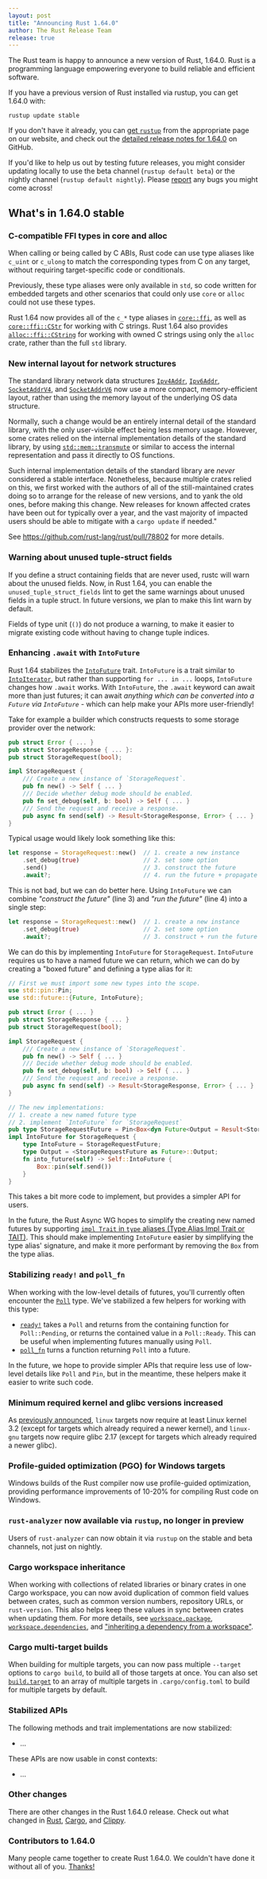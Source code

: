 ```yaml
---
layout: post
title: "Announcing Rust 1.64.0"
author: The Rust Release Team
release: true
---
```


The Rust team is happy to announce a new version of Rust, 1.64.0. Rust is a
programming language empowering everyone to build reliable and efficient
software.

If you have a previous version of Rust installed via rustup, you can get 1.64.0
with:

```console
rustup update stable
```

If you don't have it already, you can [get
`rustup`](https://www.rust-lang.org/install.html) from the appropriate page on
our website, and check out the [detailed release notes for
1.64.0](https://github.com/rust-lang/rust/blob/stable/RELEASES.md#version-1640-2022-09-22)
on GitHub.

If you'd like to help us out by testing future releases, you might consider
updating locally to use the beta channel (`rustup default beta`) or the nightly
channel (`rustup default nightly`). Please
[report](https://github.com/rust-lang/rust/issues/new/choose) any bugs you
might come across!

## What's in 1.64.0 stable

### C-compatible FFI types in core and alloc

When calling or being called by C ABIs, Rust code can use type aliases like
`c_uint` or `c_ulong` to match the corresponding types from C on any target,
without requiring target-specific code or conditionals.

Previously, these type aliases were only available in `std`, so code written
for embedded targets and other scenarios that could only use `core` or `alloc`
could not use these types.

Rust 1.64 now provides all of the `c_*` type aliases in
[`core::ffi`](https://doc.rust-lang.org/core/ffi/index.html), as well as
[`core::ffi::CStr`](https://doc.rust-lang.org/core/ffi/struct.CStr.html) for
working with C strings. Rust 1.64 also provides
[`alloc::ffi::CString`](https://doc.rust-lang.org/alloc/ffi/struct.CString.html)
for working with owned C strings using only the `alloc` crate, rather than the
full `std` library.

### New internal layout for network structures

The standard library network data structures
[`Ipv4Addr`](https://doc.rust-lang.org/std/net/struct.Ipv4Addr.html),
[`Ipv6Addr`](https://doc.rust-lang.org/std/net/struct.Ipv6Addr.html),
[`SocketAddrV4`](https://doc.rust-lang.org/std/net/struct.SocketAddrV4.html),
and
[`SocketAddrV6`](https://doc.rust-lang.org/std/net/struct.SocketAddrV6.html)
now use a more compact, memory-efficient layout, rather than using the memory
layout of the underlying OS data structure.

Normally, such a change would be an entirely internal detail of the standard
library, with the only user-visible effect being less memory usage. However,
some crates relied on the internal implementation details of the standard
library, by using
[`std::mem::transmute`](https://doc.rust-lang.org/std/mem/fn.transmute.html) or
similar to access the internal representation and pass it directly to OS
functions.

Such internal implementation details of the standard library are *never*
considered a stable interface. Nonetheless, because multiple crates relied on
this, we first worked with the authors of all of the still-maintained crates
doing so to arrange for the release of new versions, and to yank the old ones,
before making this change. New releases for known affected crates have been out
for typically over a year, and the vast majority of impacted users should be
able to mitigate with a `cargo update` if needed."

See <https://github.com/rust-lang/rust/pull/78802> for more details.

### Warning about unused tuple-struct fields

If you define a struct containing fields that are never used, rustc will warn
about the unused fields. Now, in Rust 1.64, you can enable the
`unused_tuple_struct_fields` lint to get the same warnings about unused fields
in a tuple struct. In future versions, we plan to make this lint warn by
default.

Fields of type unit (`()`) do not produce a warning, to make it easier to
migrate existing code without having to change tuple indices.

### Enhancing `.await` with `IntoFuture`

Rust 1.64 stabilizes the
[`IntoFuture`](https://doc.rust-lang.org/std/future/trait.IntoFuture.html)
trait. `IntoFuture` is a trait similar to
[`IntoIterator`](https://doc.rust-lang.org/std/iter/trait.IntoIterator.html),
but rather than supporting `for ... in ...` loops, `IntoFuture` changes how
`.await` works. With `IntoFuture`, the `.await` keyword can await more than
just futures; it can await *anything which can be converted into a `Future` via
`IntoFuture`* - which can help make your APIs more user-friendly!

Take for example a builder which constructs requests to some storage provider
over the network:

```rust
pub struct Error { ... }
pub struct StorageResponse { ... }:
pub struct StorageRequest(bool);

impl StorageRequest {
    /// Create a new instance of `StorageRequest`.
    pub fn new() -> Self { ... }
    /// Decide whether debug mode should be enabled.
    pub fn set_debug(self, b: bool) -> Self { ... }
    /// Send the request and receive a response.
    pub async fn send(self) -> Result<StorageResponse, Error> { ... }
}
```

Typical usage would likely look something like this:

```rust
let response = StorageRequest::new()  // 1. create a new instance
    .set_debug(true)                  // 2. set some option
    .send()                           // 3. construct the future
    .await?;                          // 4. run the future + propagate errors
```

This is not bad, but we can do better here. Using `IntoFuture` we can combine
_"construct the future"_ (line 3) and _"run the future"_ (line 4) into a single
step:

```rust
let response = StorageRequest::new()  // 1. create a new instance
    .set_debug(true)                  // 2. set some option
    .await?;                          // 3. construct + run the future + propagate errors
```

We can do this by implementing `IntoFuture` for `StorageRequest`. `IntoFuture`
requires us to have a named future we can return, which we can do by creating a
"boxed future" and defining a type alias for it:

```rust
// First we must import some new types into the scope.
use std::pin::Pin;
use std::future::{Future, IntoFuture};

pub struct Error { ... }
pub struct StorageResponse { ... }
pub struct StorageRequest(bool);

impl StorageRequest {
    /// Create a new instance of `StorageRequest`.
    pub fn new() -> Self { ... }
    /// Decide whether debug mode should be enabled.
    pub fn set_debug(self, b: bool) -> Self { ... }
    /// Send the request and receive a response.
    pub async fn send(self) -> Result<StorageResponse, Error> { ... }
}

// The new implementations:
// 1. create a new named future type
// 2. implement `IntoFuture` for `StorageRequest`
pub type StorageRequestFuture = Pin<Box<dyn Future<Output = Result<StorageResponse, Error> + Send + 'static>>
impl IntoFuture for StorageRequest {
    type IntoFuture = StorageRequestFuture;
    type Output = <StorageRequestFuture as Future>::Output;
    fn into_future(self) -> Self::IntoFuture {
        Box::pin(self.send())
    }
}
```

This takes a bit more code to implement, but provides a simpler API for users.

In the future, the Rust Async WG hopes to simplify the creating new named
futures by supporting [`impl Trait` in `type` aliases (Type Alias Impl Trait or
TAIT)](https://rust-lang.github.io/impl-trait-initiative/explainer/tait.html).
This should make implementing `IntoFuture` easier by simplifying the type
alias' signature, and make it more performant by removing the `Box` from the
type alias.

### Stabilizing `ready!` and `poll_fn`

When working with the low-level details of futures, you'll currently often
encounter the [`Poll`](https://doc.rust-lang.org/std/task/enum.Poll.html) type.
We've stabilized a few helpers for working with this type:

- [`ready!`](https://doc.rust-lang.org/std/task/macro.ready.html) takes a
  `Poll` and returns from the containing function for `Poll::Pending`, or
  returns the contained value in a `Poll::Ready`. This can be useful when
  implementing futures manually using `Poll`.
- [`poll_fn`](https://doc.rust-lang.org/std/future/fn.poll_fn.html) turns a
  function returning `Poll` into a future.

In the future, we hope to provide simpler APIs that require less use of
low-level details like `Poll` and `Pin`, but in the meantime, these helpers
make it easier to write such code.

### Minimum required kernel and glibc versions increased

As [previously
announced](https://blog.rust-lang.org/2022/08/01/Increasing-glibc-kernel-requirements.html),
`linux` targets now require at least Linux kernel 3.2 (except for targets which
already required a newer kernel), and `linux-gnu` targets now require glibc
2.17 (except for targets which already required a newer glibc).

### Profile-guided optimization (PGO) for Windows targets

Windows builds of the Rust compiler now use profile-guided optimization,
providing performance improvements of 10-20% for compiling Rust code on
Windows.

### `rust-analyzer` now available via `rustup`, no longer in preview

Users of `rust-analyzer` can now obtain it via `rustup` on the stable and beta
channels, not just on nightly.

### Cargo workspace inheritance

When working with collections of related libraries or binary crates in one
Cargo workspace, you can now avoid duplication of common field values between
crates, such as common version numbers, repository URLs, or `rust-version`.
This also helps keep these values in sync between crates when updating them.
For more details, see
[`workspace.package`](https://doc.rust-lang.org/cargo/reference/workspaces.html#the-workspacepackage-table),
[`workspace.dependencies`](https://doc.rust-lang.org/cargo/reference/workspaces.html#the-workspacedependencies-table),
and ["inheriting a dependency from a
workspace"](https://doc.rust-lang.org/cargo/reference/specifying-dependencies.html#inheriting-a-dependency-from-a-workspace).

### Cargo multi-target builds

When building for multiple targets, you can now pass multiple `--target`
options to `cargo build`, to build all of those targets at once. You can also
set [`build.target`](https://doc.rust-lang.org/cargo/reference/config.html#buildtarget) to an array of multiple targets in `.cargo/config.toml` to
build for multiple targets by default.

### Stabilized APIs

The following methods and trait implementations are now stabilized:

- ...

These APIs are now usable in const contexts:

- ...

### Other changes

There are other changes in the Rust 1.64.0 release. Check out what changed in
[Rust](https://github.com/rust-lang/rust/blob/stable/RELEASES.md#version-1640-2022-09-22),
[Cargo](https://github.com/rust-lang/cargo/blob/master/CHANGELOG.md#cargo-164-2022-09-22),
and [Clippy](https://github.com/rust-lang/rust-clippy/blob/master/CHANGELOG.md#rust-164).

### Contributors to 1.64.0

Many people came together to create Rust 1.64.0.
We couldn't have done it without all of you.
[Thanks!](https://thanks.rust-lang.org/rust/1.64.0/)
